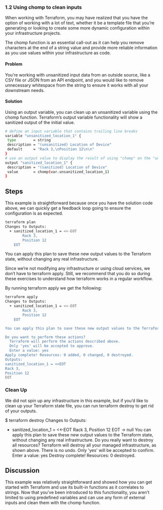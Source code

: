 ### 1.2 Using chomp to clean inputs

When working with Terraform, you may have realized that you have the option of working with a lot of text, whether it be a template file that you’re generating or looking to create some more dynamic configuration within your infrastructure projects.

The chomp function is an essential call-out as it can help you remove characters at the end of a string value and provide more reliable information as you use values within your infrastructure as code.

#### Problem
You’re working with unsanitized input data from an outside source, like a CSV file or JSON from an API endpoint, and you would like to remove unnecessary whitespace from the string to ensure it works with all your downstream needs.

#### Solution
Using an output variable, you can clean up an unsanitized variable using the chomp function. Terraform’s output variable functionality will show a sanitized output of the initial value.

```bash
# define an input variable that contains trailing line breaks
variable "unsanitized_location_1" {
 type        = string
 description = "(unsanitized) Location of Device"
 default     = "Rack 3,\nPosition 12\n\n"
}
# use an output value to display the result of using "chomp" on the "unsanitized_location_1" input variable
output "sanitized_location_1" {
 description = "(sanitized) Location of Device"
 value       = chomp(var.unsanitized_location_1)
}
```

## Steps

This example is straightforward because once you have the solution code above, we can quickly get a feedback loop going to ensure the configuration is as expected.

```bash
terraform plan
Changes to Outputs:
  + sanitized_location_1 = <<-EOT
        Rack 3,
        Position 12
    EOT
```

You can apply this plan to save these new output values to the Terraform state, without changing any real infrastructure.

Since we’re not modifying any infrastructure or using cloud services, we don’t have to terraform apply. Still, we recommend that you do so during these exercises to understand how terraform works in a regular workflow.

By running terraform apply we get the following:

```bash
terraform apply
Changes to Outputs:
  + sanitized_location_1 = <<-EOT
        Rack 3,
        Position 12
    EOT

You can apply this plan to save these new output values to the Terraform state, without changing any real infrastructure.

Do you want to perform these actions?
  Terraform will perform the actions described above.
  Only 'yes' will be accepted to approve.
  Enter a value: yes
Apply complete! Resources: 0 added, 0 changed, 0 destroyed.
Outputs:
sanitized_location_1 = <<EOT
Rack 3,
Position 12
EOT
```

### Clean Up

We did not spin up any infrastructure in this example, but if you’d like to clean up your Terraform state file, you can run terraform destroy to get rid of your outputs.

$ terraform destroy 
Changes to Outputs:
  - sanitized_location_1 = <<-EOT
        Rack 3,
        Position 12
    EOT -> null
You can apply this plan to save these new output values to the Terraform state, without changing any real infrastructure.
Do you really want to destroy all resources?
  Terraform will destroy all your managed infrastructure, as shown above.
  There is no undo. Only 'yes' will be accepted to confirm.
  Enter a value: yes
Destroy complete! Resources: 0 destroyed.

## Discussion

This example was relatively straightforward and showed how you can get started with Terraform and use its built-in functions as it correlates to strings. Now that you’ve been introduced to this functionality, you aren’t limited to using predefined variables and can use any form of external inputs and clean them with the chomp function.


